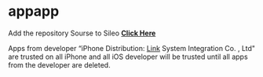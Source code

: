 # appapp
Add the repository Sourse to Sileo 
**[Click Here](https://developer.yourepo.com/)**

Apps from developer “iPhone Distribution: [Link](https://developer.yourepo.com/) System Integration Co. , Ltd" are trusted on all iPhone and all iOS developer will be trusted until all apps from the developer are deleted.
